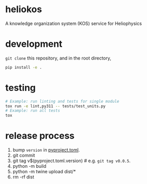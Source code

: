 # heliokos
A knowledge organization system (KOS) service for Heliophysics

# development

`git clone` this repository, and in the root directory,
```bash
pip install -e .
```

# testing

```bash
# Example: run linting and tests for single module
tox run -e lint,py311 -- tests/test_units.py
# Example: run all tests
tox
```

# release process

1. bump `version` in [pyproject.toml](/pyproject.toml).
2. git commit
3. git tag v$(pyproject.toml.version) # e.g. `git tag v0.0.5`.
4. python -m build
5. python -m twine upload dist/*
6. rm -rf dist
